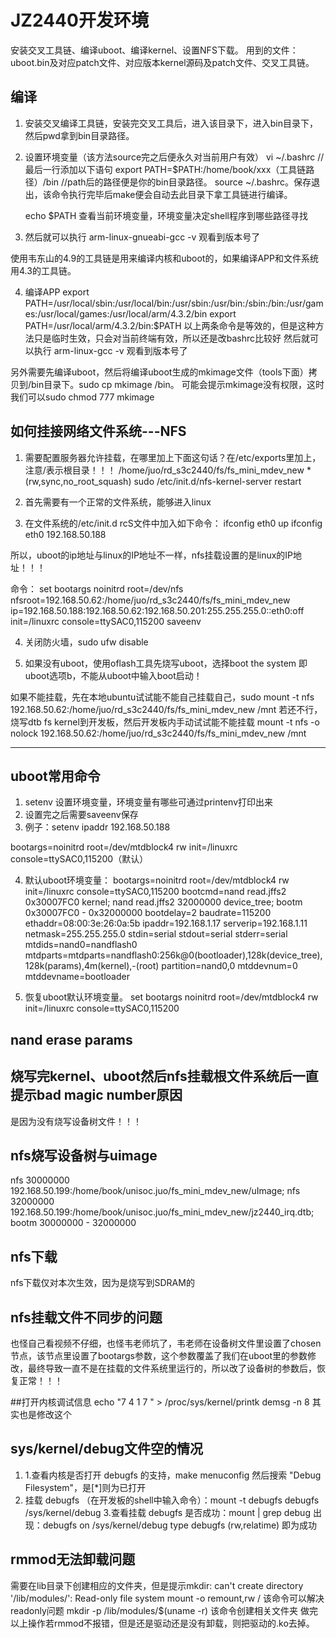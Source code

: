 # JZ2440开发环境
安装交叉工具链、编译uboot、编译kernel、设置NFS下载。
用到的文件：uboot.bin及对应patch文件、对应版本kernel源码及patch文件、交叉工具链。

## 编译
1. 安装交叉编译工具链，安装完交叉工具后，进入该目录下，进入bin目录下，然后pwd拿到bin目录路径。

2. 设置环境变量（该方法source完之后便永久对当前用户有效）
	vi ~/.bashrc
	//最后一行添加以下语句
	export PATH=$PATH:/home/book/xxx（工具链路径）/bin //path后的路径便是你的bin目录路径。
	source ~/.bashrc。保存退出，该命令执行完毕后make便会自动去此目录下拿工具链进行编译。
	
	echo $PATH 查看当前环境变量，环境变量决定shell程序到哪些路径寻找
	
3. 然后就可以执行 arm-linux-gnueabi-gcc -v 观看到版本号了

使用韦东山的4.9的工具链是用来编译内核和uboot的，如果编译APP和文件系统用4.3的工具链。

4. 编译APP
	export PATH=/usr/local/sbin:/usr/local/bin:/usr/sbin:/usr/bin:/sbin:/bin:/usr/games:/usr/local/games:/usr/local/arm/4.3.2/bin
	export PATH=/usr/local/arm/4.3.2/bin:$PATH
	以上两条命令是等效的，但是这种方法只是临时生效，只会对当前终端有效，所以还是改bashrc比较好
	然后就可以执行 arm-linux-gcc -v 观看到版本号了

另外需要先编译uboot，然后将编译uboot生成的mkimage文件（tools下面）拷贝到/bin目录下。sudo cp mkimage /bin。
可能会提示mkimage没有权限，这时我们可以sudo chmod 777 mkimage


## 如何挂接网络文件系统---NFS
1. 需要配置服务器允许挂载，在哪里加上下面这句话？在/etc/exports里加上，注意/表示根目录！！！
/home/juo/rd_s3c2440/fs/fs_mini_mdev_new *(rw,sync,no_root_squash)
sudo /etc/init.d/nfs-kernel-server restart

2. 首先需要有一个正常的文件系统，能够进入linux

3. 在文件系统的/etc/init.d rcS文件中加入如下命令：
ifconfig eth0 up
ifconfig eth0 192.168.50.188

所以，uboot的ip地址与linux的IP地址不一样，nfs挂载设置的是linux的IP地址！！！

命令：
set bootargs noinitrd root=/dev/nfs nfsroot=192.168.50.62:/home/juo/rd_s3c2440/fs/fs_mini_mdev_new ip=192.168.50.188:192.168.50.62:192.168.50.201:255.255.255.0::eth0:off init=/linuxrc console=ttySAC0,115200
saveenv

4. 关闭防火墙，sudo ufw disable

5. 如果没有uboot，使用oflash工具先烧写uboot，选择boot the system 即uboot选项b，不能从uboot中输入boot启动！

如果不能挂载，先在本地ubuntu试试能不能自己挂载自己，sudo mount -t nfs 192.168.50.62:/home/juo/rd_s3c2440/fs/fs_mini_mdev_new /mnt
若还不行，烧写dtb fs kernel到开发板，然后开发板内手动试试能不能挂载 mount -t nfs -o nolock 192.168.50.62:/home/juo/rd_s3c2440/fs/fs_mini_mdev_new /mnt






-------------------------------------------------------------------------------------------

## uboot常用命令
1. setenv 设置环境变量，环境变量有哪些可通过printenv打印出来
2. 设置完之后需要saveenv保存
3. 例子：setenv ipaddr 192.168.50.188

bootargs=noinitrd root=/dev/mtdblock4 rw init=/linuxrc console=ttySAC0,115200（默认）


4. 默认uboot环境变量：
bootargs=noinitrd root=/dev/mtdblock4 rw init=/linuxrc console=ttySAC0,115200
bootcmd=nand read.jffs2 0x30007FC0 kernel; nand read.jffs2 32000000 device_tree; bootm 0x30007FC0 - 0x32000000
bootdelay=2
baudrate=115200
ethaddr=08:00:3e:26:0a:5b
ipaddr=192.168.1.17
serverip=192.168.1.11
netmask=255.255.255.0
stdin=serial
stdout=serial
stderr=serial
mtdids=nand0=nandflash0
mtdparts=mtdparts=nandflash0:256k@0(bootloader),128k(device_tree),128k(params),4m(kernel),-(root)
partition=nand0,0
mtddevnum=0
mtddevname=bootloader

5. 恢复uboot默认环境变量。
set bootargs noinitrd root=/dev/mtdblock4 rw init=/linuxrc console=ttySAC0,115200

## nand erase params

## 烧写完kernel、uboot然后nfs挂载根文件系统后一直提示bad magic number原因
是因为没有烧写设备树文件！！！

## nfs烧写设备树与uimage
nfs 30000000 192.168.50.199:/home/book/unisoc.juo/fs_mini_mdev_new/uImage; nfs 32000000 192.168.50.199:/home/book/unisoc.juo/fs_mini_mdev_new/jz2440_irq.dtb; bootm 30000000 - 32000000

## nfs下载
nfs下载仅对本次生效，因为是烧写到SDRAM的

## nfs挂载文件不同步的问题
也怪自己看视频不仔细，也怪韦老师坑了，韦老师在设备树文件里设置了chosen节点，该节点里设置了bootargs参数，这个参数覆盖了我们在uboot里的参数修改，最终导致一直不是在挂载的文件系统里运行的，所以改了设备树的参数后，恢复正常！！！

##打开内核调试信息
echo "7 4 1 7 " > /proc/sys/kernel/printk
demsg -n 8 其实也是修改这个

## sys/kernel/debug文件空的情况
1. 1.查看内核是否打开 debugfs 的支持，make menuconfig 然后搜索 "Debug Filesystem"，是[*]则为已打开
2. 挂载 debugfs （在开发板的shell中输入命令）：mount -t debugfs debugfs /sys/kernel/debug 
3.查看挂载 debugfs 是否成功：mount | grep debug 出现：debugfs on /sys/kernel/debug type debugfs (rw,relatime) 即为成功

## rmmod无法卸载问题
需要在lib目录下创建相应的文件夹，但是提示mkdir: can't create directory '/lib/modules/': Read-only file system
mount -o remount,rw /	该命令可以解决readonly问题
mkdir -p /lib/modules/$(uname -r)	该命令创建相关文件夹
做完以上操作若rmmod不报错，但是还是驱动还是没有卸载，则把驱动的.ko去掉。